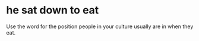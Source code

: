 
# he sat down to eat
Use the word for the position people in your culture usually are in when they eat.